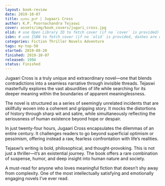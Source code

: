 ```yaml
---
layout: book-review
date: 2019-10-07
title: ಜುಗಾರಿ ಕ್ರಾಸ್ | Jugaari Cross
author: K.P. Poornachandra Tejaswi
cover: assets/img/book_covers/jugari_cross.jpg
olid: # use Open Library ID to fetch cover (if no `cover` is provided)
isbn: # use ISBN to fetch cover (if no `olid` is provided, dashes are optional)
categories: Fiction Thriller Novels Adventure
tags: my-top-50
started: 2019-08-20
finished: 2019-10-07
released: 1994
status: Finished
---
```


Jugaari Cross is a truly unique and extraordinary novel—one that blends contradictions into a seamless narrative through invisible threads. Tejaswi masterfully explores the vast absurdities of life while searching for its deeper meaning within the boundaries of apparent meaninglessness.

The novel is structured as a series of seemingly unrelated incidents that are skillfully woven into a coherent and gripping story. It mocks the distortions of history through sharp wit and satire, while simultaneously reflecting the seriousness of human existence beyond hope or despair.

In just twenty-four hours, Jugaari Cross encapsulates the dilemmas of an entire century. It challenges readers to go beyond superficial optimism or pessimism, offering instead a raw, fearless confrontation with life’s realities.

Tejaswi’s writing is bold, philosophical, and thought-provoking. This is not just a thriller—it’s an existential journey. The book offers a rare combination of suspense, humor, and deep insight into human nature and society.

A must-read for anyone who loves meaningful fiction that doesn’t shy away from complexity. One of the most intellectually satisfying and emotionally engaging novels I’ve ever read.
